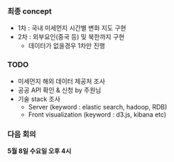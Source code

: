 ### 최종 concept
- 1차 : 국내 미세먼지 시간별 변화 지도 구현
- 2차 : 외부요인(중국 등) 및 북한까지 구현
  + 데이터가 없을경우 1차만 진행

### TODO 
- 미세먼지 해외 데이터 제공처 조사
- 공공 API 확인 & 신청 by 주원님
- 기술 stack 조사
  + Server (keyword : elastic search, hadoop, RDB)
  + Front visualization (keyword : d3.js, kibana etc)
  
### 다음 회의
**5월 8일 수요일 오후 4시**
